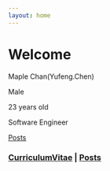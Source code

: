 ```yaml
---
layout: home
---
```

# Welcome


Maple Chan(Yufeng.Chen)

Male

23 years old

Software Engineer

<u>[Posts](/tags)</u>


### [CurriculumVitae](/cv)  |  [Posts](/tags)

